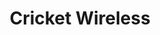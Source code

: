 ---
title: "Cricket Wireless"
url: /las-vegas/cricket-wireless-south-maryland-parkway/
shop: mobile phone
---